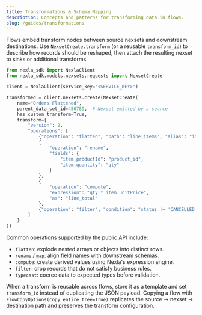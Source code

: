 ```yaml
---
title: Transformations & Schema Mapping
description: Concepts and patterns for transforming data in flows.
slug: /guides/transformations
---
```


Flows embed transform nodes between source nexsets and downstream destinations. Use `NexsetCreate.transform` (or a reusable `transform_id`) to describe how records should be reshaped, then attach the resulting nexset to sinks or additional transforms.

```python
from nexla_sdk import NexlaClient
from nexla_sdk.models.nexsets.requests import NexsetCreate

client = NexlaClient(service_key="<SERVICE_KEY>")

transformed = client.nexsets.create(NexsetCreate(
    name="Orders Flattened",
    parent_data_set_id=456789,  # Nexset emitted by a source
    has_custom_transform=True,
    transform={
        "version": 2,
        "operations": [
            {"operation": "flatten", "path": "line_items", "alias": "item"},
            {
                "operation": "rename",
                "fields": {
                    "item.productId": "product_id",
                    "item.quantity": "qty"
                }
            },
            {
                "operation": "compute",
                "expression": "qty * item.unitPrice",
                "as": "line_total"
            },
            {"operation": "filter", "condition": "status != 'CANCELLED'"}
        ]
    }
))
```

Common operations supported by the public API include:
- `flatten`: explode nested arrays or objects into distinct rows.
- `rename` / `map`: align field names with downstream schemas.
- `compute`: create derived values using Nexla's expression engine.
- `filter`: drop records that do not satisfy business rules.
- `typecast`: coerce data to expected types before validation.

When a transform is reusable across flows, store it as a template and set `transform_id` instead of duplicating the JSON payload. Copying a flow with `FlowCopyOptions(copy_entire_tree=True)` replicates the source → nexset → destination path and preserves the transform configuration.
